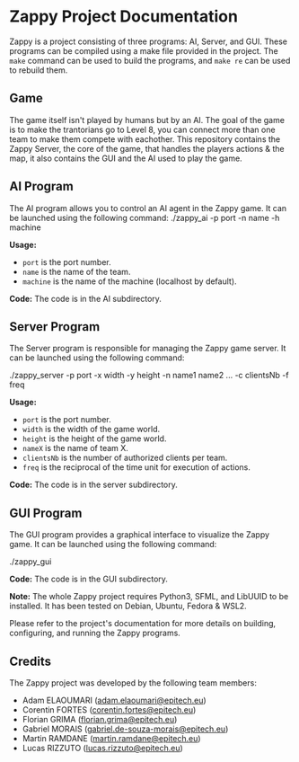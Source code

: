 # Zappy Project Documentation

Zappy is a project consisting of three programs: AI, Server, and GUI. These programs can be compiled using a make file provided in the project. The `make` command can be used to build the programs, and `make re` can be used to rebuild them.

## Game
The game itself isn't played by humans but by an AI. The goal of the game is to make the trantorians go to Level 8, you can connect more than one team to make them compete with eachother. This repository contains the Zappy Server, the core of the game, that handles the players actions & the map, it also contains the GUI and the AI used to play the game.

## AI Program

The AI program allows you to control an AI agent in the Zappy game. It can be launched using the following command:
./zappy_ai -p port -n name -h machine

**Usage:**
- `port` is the port number.
- `name` is the name of the team.
- `machine` is the name of the machine (localhost by default).

**Code:**
The code is in the AI subdirectory.

## Server Program

The Server program is responsible for managing the Zappy game server. It can be launched using the following command:

./zappy_server -p port -x width -y height -n name1 name2 ... -c clientsNb -f freq


**Usage:**
- `port` is the port number.
- `width` is the width of the game world.
- `height` is the height of the game world.
- `nameX` is the name of team X.
- `clientsNb` is the number of authorized clients per team.
- `freq` is the reciprocal of the time unit for execution of actions.

**Code:**
The code is in the server subdirectory.

## GUI Program

The GUI program provides a graphical interface to visualize the Zappy game. It can be launched using the following command:

./zappy_gui

**Code:**
The code is in the GUI subdirectory.

**Note:** The whole Zappy project requires Python3, SFML, and LibUUID to be installed. It has been tested on Debian, Ubuntu, Fedora & WSL2.

Please refer to the project's documentation for more details on building, configuring, and running the Zappy programs.

## Credits

The Zappy project was developed by the following team members:

- Adam ELAOUMARI (adam.elaoumari@epitech.eu)
- Corentin FORTES (corentin.fortes@epitech.eu)
- Florian GRIMA (florian.grima@epitech.eu)
- Gabriel MORAIS (gabriel.de-souza-morais@epitech.eu)
- Martin RAMDANE (martin.ramdane@epitech.eu)
- Lucas RIZZUTO (lucas.rizzuto@epitech.eu)
